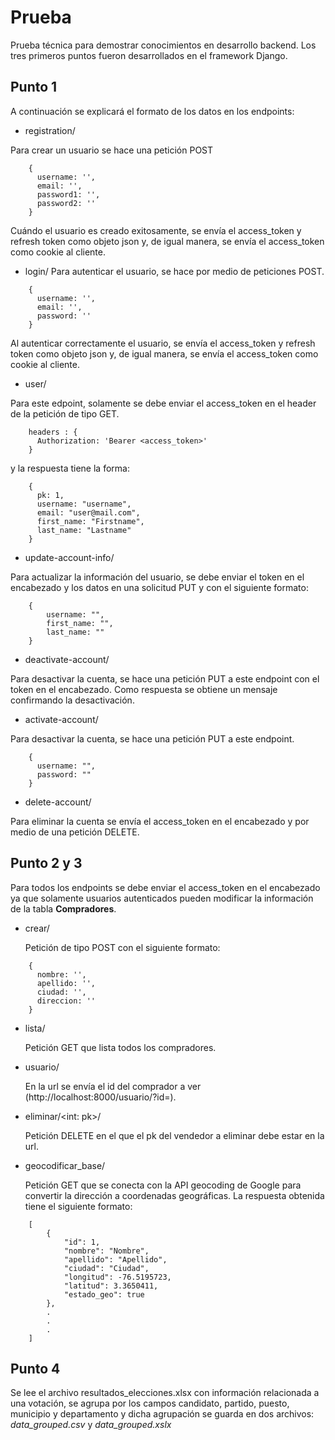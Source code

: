 # Prueba

Prueba técnica para demostrar conocimientos en desarrollo backend. Los tres primeros puntos fueron desarrollados en el
framework Django.

## Punto 1

A continuación se explicará el formato de los datos en los endpoints:

* registration/

Para crear un usuario se hace una petición POST

```
    {
      username: '',
      email: '',
      password1: '',
      password2: ''
    }
```

Cuándo el usuario es creado exitosamente, se envía el access_token y refresh token como objeto json y, de igual manera,
se envía el access_token como cookie al cliente.

* login/ Para autenticar el usuario, se hace por medio de peticiones POST.

```
    {
      username: '',
      email: '',
      password: ''
    }
```

Al autenticar correctamente el usuario, se envía el access_token y refresh token como objeto json y, de igual manera, se
envía el access_token como cookie al cliente.

* user/

Para este edpoint, solamente se debe enviar el access_token en el header de la petición de tipo GET.

```
    headers : {
      Authorization: 'Bearer <access_token>'
    }
```

y la respuesta tiene la forma:

```
    {
      pk: 1,
      username: "username",
      email: "user@mail.com",
      first_name: "Firstname",
      last_name: "Lastname"
    }
```

* update-account-info/

Para actualizar la información del usuario, se debe enviar el token en el encabezado y los datos en una solicitud PUT y
con el siguiente formato:

```
    {
        username: "",
        first_name: "",
        last_name: ""
    }
```

* deactivate-account/

Para desactivar la cuenta, se hace una petición PUT a este endpoint con el token en el encabezado. Como respuesta se
obtiene un mensaje confirmando la desactivación.

* activate-account/

Para desactivar la cuenta, se hace una petición PUT a este endpoint.

```
    {
      username: "",
      password: ""
    }
```

* delete-account/

Para eliminar la cuenta se envía el access_token en el encabezado y por medio de una petición DELETE.

## Punto 2 y 3

Para todos los endpoints se debe enviar el access_token en el encabezado ya que solamente usuarios autenticados pueden
modificar la información de la tabla **Compradores**.

* crear/

  Petición de tipo POST con el siguiente formato:

```
    {
      nombre: '',
      apellido: '',
      ciudad: '',
      direccion: ''
    }
```

* lista/

  Petición GET que lista todos los compradores.

* usuario/

  En la url se envía el id del comprador a ver (http://localhost:8000/usuario/?id=<value>).

* eliminar/<int: pk>/

  Petición DELETE en el que el pk del vendedor a eliminar debe estar en la url.

* geocodificar_base/

  Petición GET que se conecta con la API geocoding de Google para convertir la dirección a coordenadas geográficas.
  La respuesta obtenida tiene el siguiente formato:
  
```
    [
        {
            "id": 1,
            "nombre": "Nombre",
            "apellido": "Apellido",
            "ciudad": "Ciudad",
            "longitud": -76.5195723,
            "latitud": 3.3650411,
            "estado_geo": true
        },
        .
        .
        .
    ]
```

## Punto 4

  Se lee el archivo resultados_elecciones.xlsx con información relacionada a una votación, se agrupa  por los campos candidato, partido, puesto, municipio y
departamento y dicha agrupación se guarda en dos archivos: _data_grouped.csv_ y _data_grouped.xslx_
